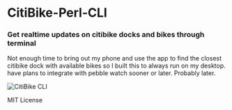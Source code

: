 # CitiBike-Perl-CLI
### Get realtime updates on citibike docks and bikes through terminal
Not enough time to bring out my phone and use the app to find the closest citibike dock with available bikes so I built this to always run on my desktop. have plans to integrate with pebble watch sooner or later. Probably later.

![CitiBike CLI](https://dl.dropboxusercontent.com/u/58267185/CitiBikeGif.gif)

MIT License
